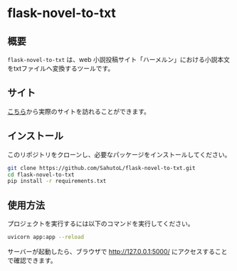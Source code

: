 # flask-novel-to-txt

## 概要
`flask-novel-to-txt` は、web 小説投稿サイト「ハーメルン」における小説本文をtxtファイルへ変換するツールです。

## サイト
[こちら](https://flask-novel-to-txt.onrender.com)から実際のサイトを訪れることができます。

## インストール
このリポジトリをクローンし、必要なパッケージをインストールしてください。

```bash
git clone https://github.com/SahutoL/flask-novel-to-txt.git
cd flask-novel-to-txt
pip install -r requirements.txt
```

## 使用方法
プロジェクトを実行するには以下のコマンドを実行してください。

```bash
uvicorn app:app --reload
```

サーバーが起動したら、ブラウザで http://127.0.0.1:5000/ にアクセスすることで確認できます。